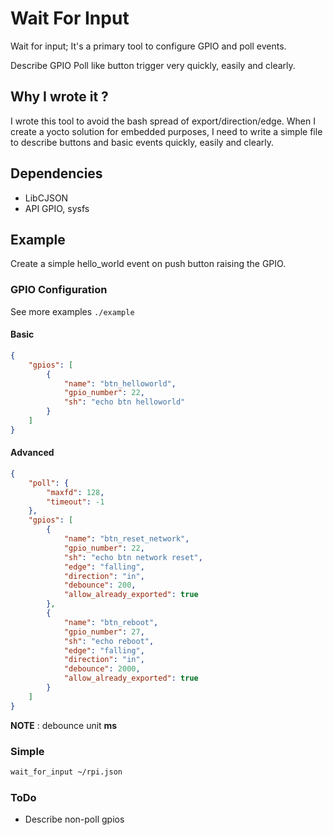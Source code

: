 # Wait For Input

Wait for input; It's a primary tool to configure GPIO and poll events.

Describe GPIO Poll like button trigger very quickly, easily and clearly.

## Why I wrote it ?

I wrote this tool to avoid the bash spread of export/direction/edge. When I create a yocto solution for embedded purposes, I need to write a simple file to describe buttons and basic events quickly, easily and clearly.

## Dependencies

- LibCJSON
- API GPIO, sysfs

## Example

Create a simple hello_world event on push button raising the GPIO.

### GPIO Configuration

See more examples  `./example`

#### Basic
```json
{
    "gpios": [
        {
            "name": "btn_helloworld",
            "gpio_number": 22,
            "sh": "echo btn helloworld"
        }
    ]
}
```

#### Advanced

```json
{
    "poll": {
        "maxfd": 128,
        "timeout": -1
    },
    "gpios": [
        {
            "name": "btn_reset_network",
            "gpio_number": 22,
            "sh": "echo btn network reset",
            "edge": "falling",
            "direction": "in",
            "debounce": 200,
            "allow_already_exported": true
        },
        {
            "name": "btn_reboot",
            "gpio_number": 27,
            "sh": "echo reboot",
            "edge": "falling",
            "direction": "in",
            "debounce": 2000,
            "allow_already_exported": true
        }
    ]
}
```

__NOTE__ : debounce unit **ms**

### Simple

```sh
wait_for_input ~/rpi.json
```

### ToDo
- Describe non-poll gpios
